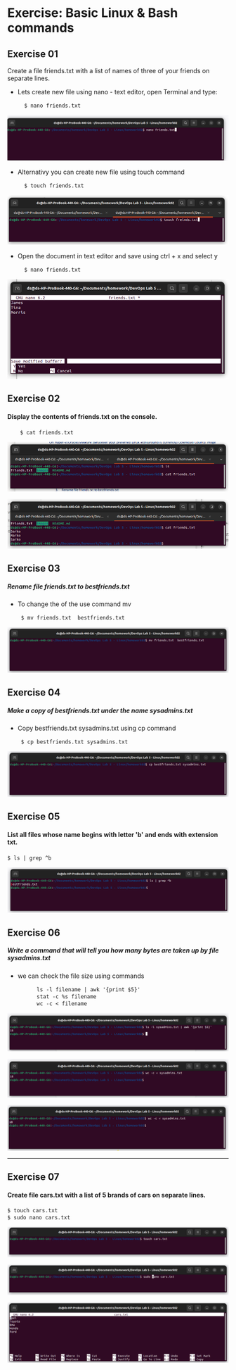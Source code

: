 
# Exercise: Basic Linux & Bash commands 

## Exercise 01

Create a file friends.txt with a list of names of three of your friends on separate lines. 

* Lets create new file using nano - text editor, open Terminal and type:

        $ nano friends.txt
![Open terminal](images/1.png)

* Alternativy you can create new file using touch command

		$ touch friends.txt

![Open terminal](images/2.png)


* Open the document in text editor and save using ctrl + x and select y

		$ nano friends.txt

![Open friends.txt ](images/3.png)

## Exercise 02
#### Display the contents of friends.txt on the console. 

		$ cat friends.txt

![Open friends.txt ](images/4.png)

![Open friends.txt ](images/5.png)


## Exercise 03 
##### Rename file friends.txt to bestfriends.txt 

 * To change the of the use command mv
 
 	
        $ mv friends.txt  bestfriends.txt 

 
![Rename friends.txt  to bestfriends.txt ](images/6.png)

 

## Exercise 04 
##### Make a copy of bestfriends.txt under the name sysadmins.txt

 * Copy bestfriends.txt sysadmins.txt using cp command
 
 	
        $ cp bestfriends.txt sysadmins.txt

 
![Rename friends.txt  to bestfriends.txt ](images/7.png)

## Exercise 05

#### List all files whose name begins with letter 'b' and ends with extension txt. 

    $ ls | grep ^b


 ![](images/11.png)

## Exercise 06

#####  Write a command that will tell you how many bytes are taken up by file sysadmins.txt 

* we can check the file size using commands 
 
 		    ls -l filename | awk '{print $5}'
            stat -c %s filename
            wc -c < filename



![Rename friends.txt  to bestfriends.txt ](images/9-2.png)

![Rename friends.txt  to bestfriends.txt ](images/9-3.png)

![Rename friends.txt  to bestfriends.txt ](images/9-1.png)



___


## Exercise 07
#### Create file cars.txt with a list of 5 brands of cars on separate lines. 

    $ touch cars.txt
    $ sudo nano cars.txt
    



![](images/10-1.png)

![](images/10-2.png)

![](images/10-3.png)

 
